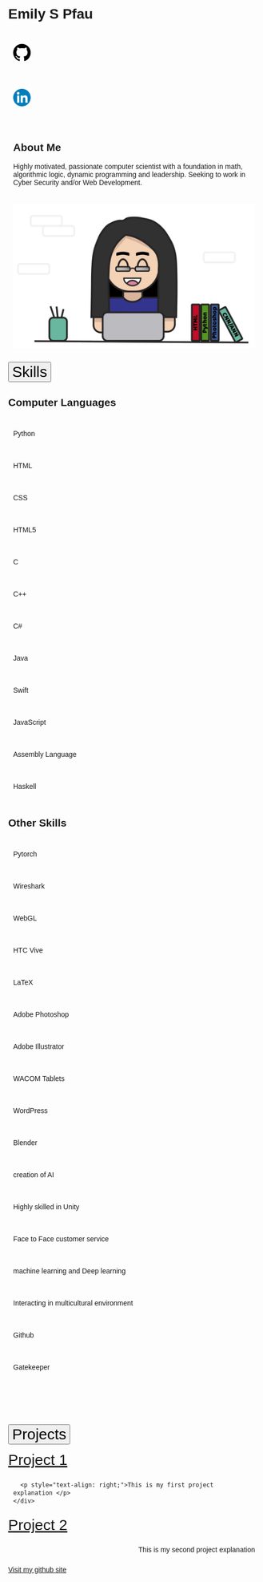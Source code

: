 <!-- <!DOCTYPE html> -->
<html lang="en">
<head>
<title>Page Title</title>
<meta charset="UTF-8">
<meta name="viewport" content="width=device-width, initial-scale=1">
<style>
/* Style the body */
body {
  font-family: Arial;
  margin: 0;
}

/* Header/Logo Title */
.header {
  padding: 40px;
  text-align: center;
  background: #FFFFFF;
  font-size: 30px;
  color: black;
  height: 220px;
  <!--background-image: url('headerBackground.jpg');
  width: 850px; 
  background-repeat: no-repeat;
  background-size: 850px 362px; -->
}

/* about Me */
.about {
  display: flex;
}
.column {
  flex: 50%;
  padding: 10px;
  <!-- height: 300px; /* Should be removed. Only for demonstration */ -->
}

/*collaspible*/
.collapsible {
  background-color: #E6E6E6;
  color: black;
  cursor: pointer;
  padding: 30px;
  width: 100%;
  border: none;
  text-align: center;
  outline: none;
  font-size: 20px;
}

.active, .collapsible:hover {
  background-color: #555;
}

/*Skills*/
.skills{
  padding: 0 18px;
  max-height: 0;
  overflow: hidden;
  transition: max-height 0.2s ease-out;
  background-color: #F7F7F7;
}
/*each skill box*/
.box {
  border-radius: 10px;
  width: 130px;
  color: black;
  background: #D4D4D4;
  border: 1px solid #969696;
  text-align: center;
}

/*Projects*/
.projects{
  padding: 0 100px;
  max-height: 0;
  overflow: hidden;
  transition: max-height 0.2s ease-out;
  background-color: #F7F7F7;
}
</style>
</head>
<body>



<div class="header">
  <h1>Emily S Pfau</h1>
  <div class="about">
    <div class="column">
      <p>
        <a style="font-size:30px;" href="https://github.com/epfau22">
          <img style="width:35px;height:35px;" src="git.jpg">
        </a>
      </p>
    </div>
    <div class="column">
      <p>
        <a style="font-size:30px;" href="https://www.linkedin.com/in/emily-pfau-411669186/"> 
          <img style="width:35px;height:35px;" src="linked.jpg">
        </a>
      </p>
    </div>
  </div>
</div>
<!-- short summary about me and what I am interested in -->
<div class="about">
  <div class="column" style="background-color:#FFFFF;">
    <h2>About Me</h2>
    <p>Highly motivated, passionate computer scientist with a foundation in math, algorithmic logic, dynamic programming and leadership. Seeking to work in Cyber Security and/or Web Development.</p>
  </div>
  <div class="column" style="background-color:#FFFFF;">
    <img src="picResume.jpg">
  </div>
</div>


<!-- once clicked my my skills (computer lanagues and other things) I have done will be shown -->
<button class="collapsible" style="font-size: 30px;">Skills</button>
<div class="skills">
  <h2>Computer Languages</h2>
  <div class="about">
    <div class="column"><p class="box">Python</p></div>
    <div class="column"><p class="box">HTML</p></div>
    <div class="column"><p class="box">CSS</p></div>
    <div class="column"><p class="box">HTML5</p></div>
  </div>
  <div class="about">
    <div class="column"><p class="box">C</p></div>
    <div class="column"><p class="box">C++</p></div>
    <div class="column"><p class="box">C#</p></div>
    <div class="column"><p class="box">Java</p></div>
  </div>
  <div class="about">
    <div class="column"><p class="box">Swift</p></div>
    <div class="column"><p class="box">JavaScript</p></div>
    <div class="column"><p class="box">Assembly Language</p></div>
    <div class="column"><p class="box">Haskell</p></div>
  </div>                  
  <h2>Other Skills</h2>
  <div class="about">
    <div class="column"><p class="box">Pytorch</p></div>
    <div class="column"><p class="box">Wireshark</p></div>
    <div class="column"><p class="box">WebGL</p></div>
    <div class="column"><p class="box">HTC Vive</p></div>
    <div class="column"><p class="box">LaTeX</p></div>
  </div>
  <div class="about">
    <div class="column"><p class="box">Adobe Photoshop</p></div>
    <div class="column"><p class="box">Adobe Illustrator</p></div>
    <div class="column"><p class="box">WACOM Tablets</p></div>
    <div class="column"><p class="box">WordPress</p></div>
    <div class="column"><p class="box">Blender</p></div>
  </div>
  <div class="about">
    <div class="column"><p class="box">creation of AI</p></div>
    <div class="column"><p class="box">Highly skilled in Unity</p></div>
    <div class="column"><p class="box">Face to Face customer service</p></div>
    <div class="column"><p class="box">machine learning and Deep learning</p></div>
    <div class="column"><p class="box">Interacting in multicultural environment</p></div>
  </div> 
  <div class="about">
    <div class="column"><p class="box">Github</p></div>
    <div class="column"><p class="box">Gatekeeper</p></div>
    <div class="column"><p class="box"></p></div>
    <div class="column"><p class="box"></p></div>
  </div> 
</div>

<!-- once clicked links to other pages that show my programs I have made will be shown -->
<button class="collapsible" style="font-size: 30px;">Projects</button>
<div class="projects">
  <div class="about">
    <div class="column;" style="font-size: 30px;"><a href="https://epfau22.github.io/epfau.github.io/HandwritingCNN/NN.md">Project 1</a></div>
    <div class="column">
    
      <p style="text-align: right;">This is my first project explanation </p>
    </div>
  </div>
  <div class="about">
    <div class="column;" style="font-size: 30px;"><a href="error">Project 2</a></div>
    <div class="column">
      <p style="text-align: right;">This is my second project explanation</p>
    </div>
  </div>
</div>

<!-- other image -->
<!-- <img src="headerBackground.jpg" alt="mind" class="center"> -->

<!-- end -->
<div><a href="https://github.com/epfau22">Visit my github site</a></div>


<script>
var coll = document.getElementsByClassName("collapsible");
var i;

for (i = 0; i < coll.length; i++) {
  coll[i].addEventListener("click", function() {
    this.classList.toggle("active");
    var content = this.nextElementSibling;
    if (content.style.maxHeight){
      content.style.maxHeight = null;
    } else {
      content.style.maxHeight = content.scrollHeight + "px";
    } 
  });
}
</script>
</body>
</html>



